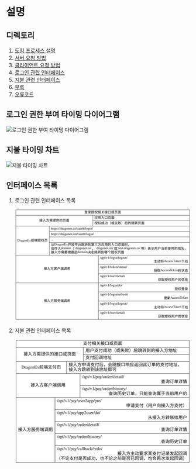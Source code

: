 # 설명

## 디렉토리

1. [도킹 프로세스 설명](./0.도킹프로세스.md)
2. [서버 요청 방법](./1.서버요청모드.md)
3. [클라이언트 요청 방법](./2.클라이언트요청모드.md)
4. [로그인 관련 인터페이스](./3.로그인관련인터페이스.md)
5. [지불 관련 인터페이스](./4.결제관련인터페이스.md)
6. [부록](./5.Appendix.md)
7. [오류코드](./6.오류코드.md)

## 로그인 권한 부여 타이밍 다이어그램
![로그인 권한 부여 타이밍 다이어그램](./images/DragonEx开放平台-通过H5认证时序图.png)

## 지불 타이밍 차트
![지불 타이밍 차트](./images/DragonEx开放平台-通过H5支付时序图.png)

## 인터페이스 목록

1. 로그인 관련 인터페이스 목록
   
    ![로그인 관련 인터페이스 목록](./images/login_apis.svg)

2. 지불 관련 인터페이스 목록
   
    ![지불 관련 인터페이스 목록](./images/payment_apis.svg)